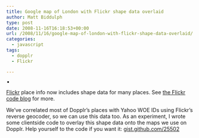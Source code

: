 ```yaml
---
title: Google map of London with Flickr shape data overlaid
author: Matt Biddulph
type: post
date: 2008-11-16T16:18:53+00:00
url: /2008/11/16/google-map-of-london-with-flickr-shape-data-overlaid/
categories:
  - javascript
tags:
  - dopplr
  - Flickr

---
```

<div style="padding: 3px; text-align: left;">
  <a title="photo sharing" href="https://www.flickr.com/photos/mbiddulph/3034389047/"><img style="border: 2px solid rgb(0, 0, 0);" src="https://farm4.static.flickr.com/3062/3034389047_2996e08e29.jpg" alt="" /></a>
</div>

<a class="zem_slink" title="Flickr" rel="homepage" href="https://www.flickr.com/">Flickr</a> place info now includes shape data for many places. See [the Flickr code blog][1] for more.

We&#8217;ve correlated most of Dopplr&#8217;s places with Yahoo WOE IDs using Flickr&#8217;s reverse geocoder, so we can use this data too. As an experiment, I wrote some clientside code to overlay this shape data onto the maps we use on Dopplr. Help yourself to the code if you want it: [gist.github.com/25502][2]

 [1]: https://code.flickr.com/blog/2008/10/30/the-shape-of-alpha/
 [2]: https://gist.github.com/25502